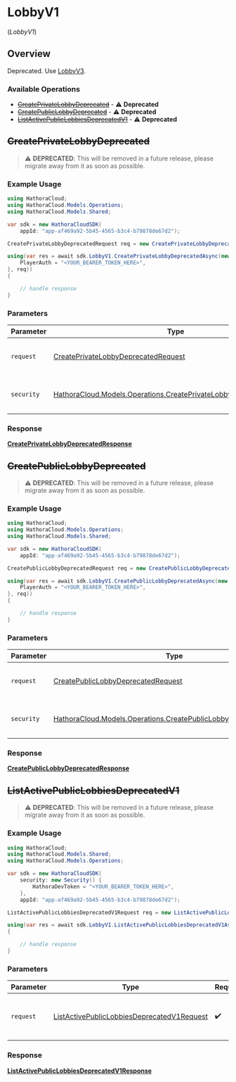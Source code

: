 # LobbyV1
(*LobbyV1*)

## Overview

Deprecated. Use [LobbyV3](https://hathora.dev/api#tag/LobbyV3).

### Available Operations

* [~~CreatePrivateLobbyDeprecated~~](#createprivatelobbydeprecated) - :warning: **Deprecated**
* [~~CreatePublicLobbyDeprecated~~](#createpubliclobbydeprecated) - :warning: **Deprecated**
* [~~ListActivePublicLobbiesDeprecatedV1~~](#listactivepubliclobbiesdeprecatedv1) - :warning: **Deprecated**

## ~~CreatePrivateLobbyDeprecated~~

> :warning: **DEPRECATED**: This will be removed in a future release, please migrate away from it as soon as possible.

### Example Usage

```csharp
using HathoraCloud;
using HathoraCloud.Models.Operations;
using HathoraCloud.Models.Shared;

var sdk = new HathoraCloudSDK(
    appId: "app-af469a92-5b45-4565-b3c4-b79878de67d2");

CreatePrivateLobbyDeprecatedRequest req = new CreatePrivateLobbyDeprecatedRequest() {};

using(var res = await sdk.LobbyV1.CreatePrivateLobbyDeprecatedAsync(new CreatePrivateLobbyDeprecatedSecurity() {
    PlayerAuth = "<YOUR_BEARER_TOKEN_HERE>",
}, req))
{

    // handle response
}
```

### Parameters

| Parameter                                                                                                                              | Type                                                                                                                                   | Required                                                                                                                               | Description                                                                                                                            |
| -------------------------------------------------------------------------------------------------------------------------------------- | -------------------------------------------------------------------------------------------------------------------------------------- | -------------------------------------------------------------------------------------------------------------------------------------- | -------------------------------------------------------------------------------------------------------------------------------------- |
| `request`                                                                                                                              | [CreatePrivateLobbyDeprecatedRequest](../../Models/Operations/CreatePrivateLobbyDeprecatedRequest.md)                                  | :heavy_check_mark:                                                                                                                     | The request object to use for the request.                                                                                             |
| `security`                                                                                                                             | [HathoraCloud.Models.Operations.CreatePrivateLobbyDeprecatedSecurity](../../models/operations/CreatePrivateLobbyDeprecatedSecurity.md) | :heavy_check_mark:                                                                                                                     | The security requirements to use for the request.                                                                                      |


### Response

**[CreatePrivateLobbyDeprecatedResponse](../../models/operations/CreatePrivateLobbyDeprecatedResponse.md)**


## ~~CreatePublicLobbyDeprecated~~

> :warning: **DEPRECATED**: This will be removed in a future release, please migrate away from it as soon as possible.

### Example Usage

```csharp
using HathoraCloud;
using HathoraCloud.Models.Operations;
using HathoraCloud.Models.Shared;

var sdk = new HathoraCloudSDK(
    appId: "app-af469a92-5b45-4565-b3c4-b79878de67d2");

CreatePublicLobbyDeprecatedRequest req = new CreatePublicLobbyDeprecatedRequest() {};

using(var res = await sdk.LobbyV1.CreatePublicLobbyDeprecatedAsync(new CreatePublicLobbyDeprecatedSecurity() {
    PlayerAuth = "<YOUR_BEARER_TOKEN_HERE>",
}, req))
{

    // handle response
}
```

### Parameters

| Parameter                                                                                                                            | Type                                                                                                                                 | Required                                                                                                                             | Description                                                                                                                          |
| ------------------------------------------------------------------------------------------------------------------------------------ | ------------------------------------------------------------------------------------------------------------------------------------ | ------------------------------------------------------------------------------------------------------------------------------------ | ------------------------------------------------------------------------------------------------------------------------------------ |
| `request`                                                                                                                            | [CreatePublicLobbyDeprecatedRequest](../../Models/Operations/CreatePublicLobbyDeprecatedRequest.md)                                  | :heavy_check_mark:                                                                                                                   | The request object to use for the request.                                                                                           |
| `security`                                                                                                                           | [HathoraCloud.Models.Operations.CreatePublicLobbyDeprecatedSecurity](../../models/operations/CreatePublicLobbyDeprecatedSecurity.md) | :heavy_check_mark:                                                                                                                   | The security requirements to use for the request.                                                                                    |


### Response

**[CreatePublicLobbyDeprecatedResponse](../../models/operations/CreatePublicLobbyDeprecatedResponse.md)**


## ~~ListActivePublicLobbiesDeprecatedV1~~

> :warning: **DEPRECATED**: This will be removed in a future release, please migrate away from it as soon as possible.

### Example Usage

```csharp
using HathoraCloud;
using HathoraCloud.Models.Shared;
using HathoraCloud.Models.Operations;

var sdk = new HathoraCloudSDK(
    security: new Security() {
        HathoraDevToken = "<YOUR_BEARER_TOKEN_HERE>",
    },
    appId: "app-af469a92-5b45-4565-b3c4-b79878de67d2");

ListActivePublicLobbiesDeprecatedV1Request req = new ListActivePublicLobbiesDeprecatedV1Request() {};

using(var res = await sdk.LobbyV1.ListActivePublicLobbiesDeprecatedV1Async(req))
{

    // handle response
}
```

### Parameters

| Parameter                                                                                                           | Type                                                                                                                | Required                                                                                                            | Description                                                                                                         |
| ------------------------------------------------------------------------------------------------------------------- | ------------------------------------------------------------------------------------------------------------------- | ------------------------------------------------------------------------------------------------------------------- | ------------------------------------------------------------------------------------------------------------------- |
| `request`                                                                                                           | [ListActivePublicLobbiesDeprecatedV1Request](../../Models/Operations/ListActivePublicLobbiesDeprecatedV1Request.md) | :heavy_check_mark:                                                                                                  | The request object to use for the request.                                                                          |


### Response

**[ListActivePublicLobbiesDeprecatedV1Response](../../models/operations/ListActivePublicLobbiesDeprecatedV1Response.md)**

